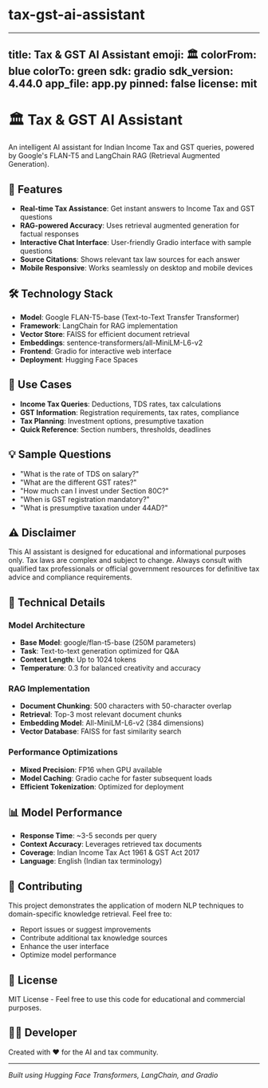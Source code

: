# tax-gst-ai-assistant
---
title: Tax & GST AI Assistant
emoji: 🏛️
colorFrom: blue
colorTo: green
sdk: gradio
sdk_version: 4.44.0
app_file: app.py
pinned: false
license: mit
---

# 🏛️ Tax & GST AI Assistant

An intelligent AI assistant for Indian Income Tax and GST queries, powered by Google's FLAN-T5 and LangChain RAG (Retrieval Augmented Generation).

## 🚀 Features

- **Real-time Tax Assistance**: Get instant answers to Income Tax and GST questions
- **RAG-powered Accuracy**: Uses retrieval augmented generation for factual responses
- **Interactive Chat Interface**: User-friendly Gradio interface with sample questions
- **Source Citations**: Shows relevant tax law sources for each answer
- **Mobile Responsive**: Works seamlessly on desktop and mobile devices

## 🛠️ Technology Stack

- **Model**: Google FLAN-T5-base (Text-to-Text Transfer Transformer)
- **Framework**: LangChain for RAG implementation
- **Vector Store**: FAISS for efficient document retrieval
- **Embeddings**: sentence-transformers/all-MiniLM-L6-v2
- **Frontend**: Gradio for interactive web interface
- **Deployment**: Hugging Face Spaces

## 🎯 Use Cases

- **Income Tax Queries**: Deductions, TDS rates, tax calculations
- **GST Information**: Registration requirements, tax rates, compliance
- **Tax Planning**: Investment options, presumptive taxation
- **Quick Reference**: Section numbers, thresholds, deadlines

## 💡 Sample Questions

- "What is the rate of TDS on salary?"
- "What are the different GST rates?"
- "How much can I invest under Section 80C?"
- "When is GST registration mandatory?"
- "What is presumptive taxation under 44AD?"

## ⚠️ Disclaimer

This AI assistant is designed for educational and informational purposes only. Tax laws are complex and subject to change. Always consult with qualified tax professionals or official government resources for definitive tax advice and compliance requirements.

## 🔧 Technical Details

### Model Architecture
- **Base Model**: google/flan-t5-base (250M parameters)
- **Task**: Text-to-text generation optimized for Q&A
- **Context Length**: Up to 1024 tokens
- **Temperature**: 0.3 for balanced creativity and accuracy

### RAG Implementation
- **Document Chunking**: 500 characters with 50-character overlap
- **Retrieval**: Top-3 most relevant document chunks
- **Embedding Model**: All-MiniLM-L6-v2 (384 dimensions)
- **Vector Database**: FAISS for fast similarity search

### Performance Optimizations
- **Mixed Precision**: FP16 when GPU available
- **Model Caching**: Gradio cache for faster subsequent loads
- **Efficient Tokenization**: Optimized for deployment

## 📊 Model Performance

- **Response Time**: ~3-5 seconds per query
- **Context Accuracy**: Leverages retrieved tax documents
- **Coverage**: Indian Income Tax Act 1961 & GST Act 2017
- **Language**: English (Indian tax terminology)

## 🤝 Contributing

This project demonstrates the application of modern NLP techniques to domain-specific knowledge retrieval. Feel free to:

- Report issues or suggest improvements
- Contribute additional tax knowledge sources
- Enhance the user interface
- Optimize model performance

## 📝 License

MIT License - Feel free to use this code for educational and commercial purposes.

## 👨‍💻 Developer

Created with ❤️ for the AI and tax community. 


---

*Built using Hugging Face Transformers, LangChain, and Gradio*
